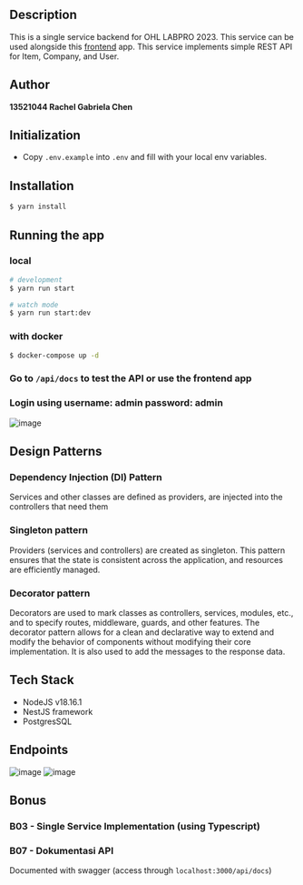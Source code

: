## Description

This is a single service backend for OHL LABPRO 2023. This service can be used alongside this [frontend](https://github.com/rifqi2320/OHL-FE) app. This service implements simple REST API for Item, Company, and User.

## Author
**13521044 Rachel Gabriela Chen**

## Initialization

- Copy `.env.example` into `.env` and fill with your local env variables.

## Installation

```bash
$ yarn install
```

## Running the app

### local
```bash
# development
$ yarn run start

# watch mode
$ yarn run start:dev
```

### with docker
```bash
$ docker-compose up -d
```

### Go to `/api/docs` to test the API or use the frontend app
### Login using username: admin password: admin
![image](https://github.com/chaerla/be-single-service/assets/91037907/76d18e2e-cf69-48bf-b8d1-87b8edce7ec6)


## Design Patterns
### Dependency Injection (DI) Pattern
Services and other classes are defined as providers, are injected into the controllers that need them
### Singleton pattern
Providers (services and controllers) are created as singleton. This pattern ensures that the state is consistent across the application, and resources are efficiently managed.
### Decorator pattern
Decorators are used to mark classes as controllers, services, modules, etc., and to specify routes, middleware, guards, and other features. The decorator pattern allows for a clean and declarative way to extend and modify the behavior of components without modifying their core implementation. It is also used to add the messages to the response data.

## Tech Stack
- NodeJS v18.16.1
- NestJS framework
- PostgresSQL

## Endpoints
![image](https://github.com/chaerla/be-single-service/assets/91037907/930ed940-2b39-4a19-8f2c-b5c2d1f677ff)
![image](https://github.com/chaerla/be-single-service/assets/91037907/502f9d68-10bf-4c21-998c-703354530b2a)

## Bonus
### B03 - Single Service Implementation (using Typescript)
### B07 - Dokumentasi API
Documented with swagger (access through `localhost:3000/api/docs`)

